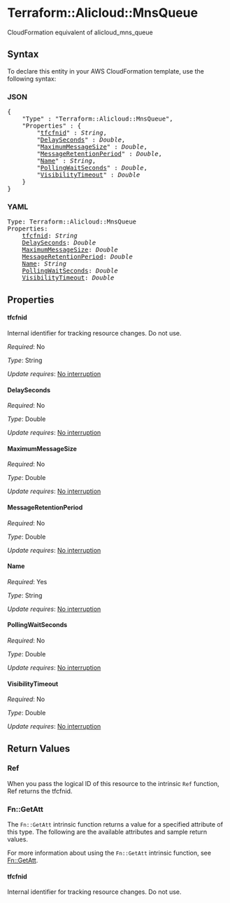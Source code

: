 # Terraform::Alicloud::MnsQueue

CloudFormation equivalent of alicloud_mns_queue

## Syntax

To declare this entity in your AWS CloudFormation template, use the following syntax:

### JSON

<pre>
{
    "Type" : "Terraform::Alicloud::MnsQueue",
    "Properties" : {
        "<a href="#tfcfnid" title="tfcfnid">tfcfnid</a>" : <i>String</i>,
        "<a href="#delayseconds" title="DelaySeconds">DelaySeconds</a>" : <i>Double</i>,
        "<a href="#maximummessagesize" title="MaximumMessageSize">MaximumMessageSize</a>" : <i>Double</i>,
        "<a href="#messageretentionperiod" title="MessageRetentionPeriod">MessageRetentionPeriod</a>" : <i>Double</i>,
        "<a href="#name" title="Name">Name</a>" : <i>String</i>,
        "<a href="#pollingwaitseconds" title="PollingWaitSeconds">PollingWaitSeconds</a>" : <i>Double</i>,
        "<a href="#visibilitytimeout" title="VisibilityTimeout">VisibilityTimeout</a>" : <i>Double</i>
    }
}
</pre>

### YAML

<pre>
Type: Terraform::Alicloud::MnsQueue
Properties:
    <a href="#tfcfnid" title="tfcfnid">tfcfnid</a>: <i>String</i>
    <a href="#delayseconds" title="DelaySeconds">DelaySeconds</a>: <i>Double</i>
    <a href="#maximummessagesize" title="MaximumMessageSize">MaximumMessageSize</a>: <i>Double</i>
    <a href="#messageretentionperiod" title="MessageRetentionPeriod">MessageRetentionPeriod</a>: <i>Double</i>
    <a href="#name" title="Name">Name</a>: <i>String</i>
    <a href="#pollingwaitseconds" title="PollingWaitSeconds">PollingWaitSeconds</a>: <i>Double</i>
    <a href="#visibilitytimeout" title="VisibilityTimeout">VisibilityTimeout</a>: <i>Double</i>
</pre>

## Properties

#### tfcfnid

Internal identifier for tracking resource changes. Do not use.

_Required_: No

_Type_: String

_Update requires_: [No interruption](https://docs.aws.amazon.com/AWSCloudFormation/latest/UserGuide/using-cfn-updating-stacks-update-behaviors.html#update-no-interrupt)

#### DelaySeconds

_Required_: No

_Type_: Double

_Update requires_: [No interruption](https://docs.aws.amazon.com/AWSCloudFormation/latest/UserGuide/using-cfn-updating-stacks-update-behaviors.html#update-no-interrupt)

#### MaximumMessageSize

_Required_: No

_Type_: Double

_Update requires_: [No interruption](https://docs.aws.amazon.com/AWSCloudFormation/latest/UserGuide/using-cfn-updating-stacks-update-behaviors.html#update-no-interrupt)

#### MessageRetentionPeriod

_Required_: No

_Type_: Double

_Update requires_: [No interruption](https://docs.aws.amazon.com/AWSCloudFormation/latest/UserGuide/using-cfn-updating-stacks-update-behaviors.html#update-no-interrupt)

#### Name

_Required_: Yes

_Type_: String

_Update requires_: [No interruption](https://docs.aws.amazon.com/AWSCloudFormation/latest/UserGuide/using-cfn-updating-stacks-update-behaviors.html#update-no-interrupt)

#### PollingWaitSeconds

_Required_: No

_Type_: Double

_Update requires_: [No interruption](https://docs.aws.amazon.com/AWSCloudFormation/latest/UserGuide/using-cfn-updating-stacks-update-behaviors.html#update-no-interrupt)

#### VisibilityTimeout

_Required_: No

_Type_: Double

_Update requires_: [No interruption](https://docs.aws.amazon.com/AWSCloudFormation/latest/UserGuide/using-cfn-updating-stacks-update-behaviors.html#update-no-interrupt)

## Return Values

### Ref

When you pass the logical ID of this resource to the intrinsic `Ref` function, Ref returns the tfcfnid.

### Fn::GetAtt

The `Fn::GetAtt` intrinsic function returns a value for a specified attribute of this type. The following are the available attributes and sample return values.

For more information about using the `Fn::GetAtt` intrinsic function, see [Fn::GetAtt](https://docs.aws.amazon.com/AWSCloudFormation/latest/UserGuide/intrinsic-function-reference-getatt.html).

#### tfcfnid

Internal identifier for tracking resource changes. Do not use.

